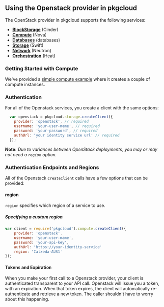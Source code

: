 ## Using the Openstack provider in pkgcloud

The OpenStack provider in pkgcloud supports the following services:

* [**BlockStorage**](blockstorage.md) (Cinder)
* [**Compute**](compute.md) (Nova)
* [**Databases**](databases.md) (databases)
* [**Storage**](storage.md) (Swift)
* [**Network**](network.md) (Neutron)
* [**Orchestration**](orchestration.md) (Heat)

### Getting Started with Compute

We've provided a [simple compute example](getting-started-compute.md) where it creates a couple of compute instances.

### Authentication

For all of the Openstack services, you create a client with the same options:

```javascript
  var openstack = pkgcloud.storage.createClient({
    provider: 'openstack', // required
    username: 'your-user-name', // required
    password: 'your-password', // required
    authUrl: 'your identity service url' // required
  });
```

**Note:** *Due to variances between OpenStack deployments, you may or may not need a `region` option.*


### Authentication Endpoints and Regions

All of the Openstack `createClient` calls have a few options that can be provided:

#### region

`region` specifies which region of a service to use.

##### Specifying a custom region

```Javascript
var client = require('pkgcloud').compute.createClient({
    provider: 'openstack',
    username: 'your-user-name',
    password: 'your-api-key',
    authUrl: 'https://your-identity-service'
    region: 'Calxeda-AUS1'
});
```

#### Tokens and Expiration

When you make your first call to a Openstack provider, your client is authenticated transparent to your API call. Openstack will issue you a token, with an expiration. When that token expires, the client will automatically re-authenticate and retrieve a new token. The caller shouldn't have to worry about this happening.
